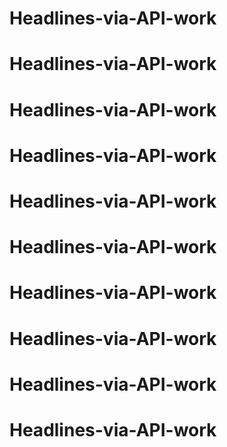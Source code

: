 # Headlines-via-API-work
# Headlines-via-API-work
# Headlines-via-API-work
# Headlines-via-API-work
# Headlines-via-API-work
# Headlines-via-API-work
# Headlines-via-API-work
# Headlines-via-API-work
# Headlines-via-API-work
# Headlines-via-API-work
